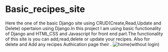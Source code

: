 # Basic_recipes_site
Here the one of the basic Django site using CRUD(Create,Read,Update and Delete) opertaion using Django.In this project I am using basic functionality of Django and HTML,CSS and Javascript for front end part.The functionality of this site is you can add,read,delete or update your recipes. Also for delete and Add any recipes Authication page their .
![home(without login)](https://github.com/Pranaychandrikapure/Basic_recipes_site/assets/116444922/0bdf2075-cb5d-406f-b1c9-e2de7dd0fdcd)
